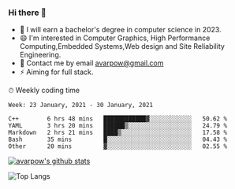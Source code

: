 ### Hi there 👋
<!--I have been a GitHub member for [![Years Badge](https://badges.pufler.dev/years/avarpow)](https://badges.pufler.dev)-->
- 🌱 I will earn a bachelor's degree in computer science in 2023.
- 😄 I'm interested in Computer Graphics, High Performance Computing,Embedded Systems,Web design and Site Reliability Engineering.
- 💬 Contact me by email avarpow@gmail.com
- ⚡ Aiming for full stack.

<!--💻 Coding Activity Logging

[![Commits Badge](https://badges.pufler.dev/commits/weekly/avarpow)](https://badges.pufler.dev)-->

⏱ Weekly coding time
<!--START_SECTION:waka-->
```text
Week: 23 January, 2021 - 30 January, 2021

C++        6 hrs 48 mins   ████████████▓░░░░░░░░░░░░   50.62 % 
YAML       3 hrs 20 mins   ██████▒░░░░░░░░░░░░░░░░░░   24.79 % 
Markdown   2 hrs 21 mins   ████▒░░░░░░░░░░░░░░░░░░░░   17.58 % 
Bash       35 mins         █░░░░░░░░░░░░░░░░░░░░░░░░   04.43 % 
Other      20 mins         ▓░░░░░░░░░░░░░░░░░░░░░░░░   02.55 % 
```
<!--END_SECTION:waka-->

[![avarpow's github stats](https://github-readme-stats.vercel.app/api?username=avarpow&count_private=true&show_icons=true&hide=issues&hide_border=true)](https://github.com/anuraghazra/github-readme-stats)

![Top Langs](https://github-readme-stats.vercel.app/api/top-langs/?username=avarpow&layout=compact&hide_border=true) 
<!--[![avarpow's wakatime stats](https://github-readme-stats.vercel.app/api/wakatime?username=avarpow)](https://github.com/anuraghazra/github-readme-stats)-->
